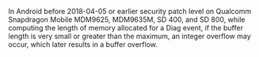 In Android before 2018-04-05 or earlier security patch level on Qualcomm Snapdragon Mobile MDM9625, MDM9635M, SD 400, and SD 800, while computing the length of memory allocated for a Diag event, if the buffer length is very small or greater than the maximum, an integer overflow may occur, which later results in a buffer overflow.